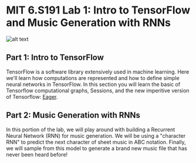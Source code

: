 # MIT 6.S191 Lab 1: Intro to TensorFlow and Music Generation with RNNs

![alt text](https://github.com/aamini/introtodeeplearning_labs/raw/master/lab1/img/music_waveform.png)
## Part 1: Intro to TensorFlow
TensorFlow is a software library extensively used in machine learning. Here we'll learn how computations are represented and how to define simple neural networks in TensorFlow. In this section you will learn the basic of Tensorflow computational graphs, Sessions, and the new imperitive version of Tensorflow: [Eager](https://research.googleblog.com/2017/10/eager-execution-imperative-define-by.html).

## Part 2: Music Generation with RNNs
In this portion of the lab, we will play around with building a Recurrent Neural Network (RNN) for music generation. We will be using a "character RNN" to predict the next character of sheet music in ABC notation. Finally, we will sample from this model to generate a brand new music file that has never been heard before!

